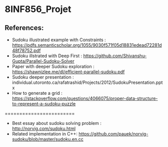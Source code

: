 # 8INF856_Projet

## References:
- Sudoku illustrated example with Constraints : https://pdfs.semanticscholar.org/1055/9030f571f05d18831edead72281d48f78752.pdf
- Sudoku illstrated with Deep First : https://github.com/Shivanshu-Gupta/Parallel-Sudoku-Solver
- Paper with deeper Sudoku exploration : https://shawnjzlee.me/dl/efficient-parallel-sudoku.pdf
- Sudoku deeper presentation : individual.utoronto.ca/rafatrashid/Projects/2012/SudokuPresentation.pptx
- How to generate a grid : https://stackoverflow.com/questions/4066075/proper-data-structure-to-represent-a-sudoku-puzzle


========================
- Best essay about sudoku solving problem : http://norvig.com/sudoku.html
- Related implementation in C++: https://github.com/pauek/norvig-sudoku/blob/master/sudoku.en.cc